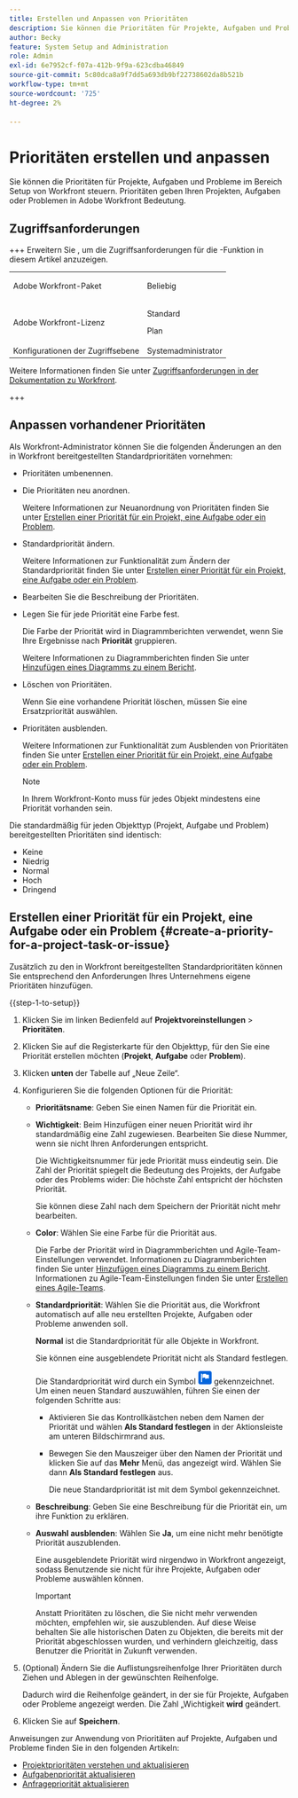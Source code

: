 ```yaml
---
title: Erstellen und Anpassen von Prioritäten
description: Sie können die Prioritäten für Projekte, Aufgaben und Probleme im Bereich Setup von Workfront steuern. Prioritäten geben Ihren Projekten, Aufgaben oder Problemen in Adobe Workfront Bedeutung.
author: Becky
feature: System Setup and Administration
role: Admin
exl-id: 6e7952cf-f07a-412b-9f9a-623cdba46849
source-git-commit: 5c80dca8a9f7dd5a693db9bf22738602da8b521b
workflow-type: tm+mt
source-wordcount: '725'
ht-degree: 2%

---
```


# Prioritäten erstellen und anpassen

<!--
DON'T DELETE, DRAFT OR HIDE THIS ARTICLE. IT IS LINKED TO THE PRODUCT, THROUGH THE CONTEXT SENSITIVE HELP LINKS.
-->

Sie können die Prioritäten für Projekte, Aufgaben und Probleme im Bereich Setup von Workfront steuern. Prioritäten geben Ihren Projekten, Aufgaben oder Problemen in Adobe Workfront Bedeutung.

## Zugriffsanforderungen

+++ Erweitern Sie , um die Zugriffsanforderungen für die -Funktion in diesem Artikel anzuzeigen.

<table style="table-layout:auto"> 
 <col> 
 <col> 
 <tbody> 
  <tr> 
   <td>Adobe Workfront-Paket</td> 
   <td><p>Beliebig</p></td> 
  </tr> 
  <tr> 
   <td>Adobe Workfront-Lizenz</td> 
   <td><p>Standard</p>
       <p>Plan</p></td>
  </tr> 
  <tr> 
   <td>Konfigurationen der Zugriffsebene</td> 
   <td>Systemadministrator</td> 
  </tr> 
 </tbody> 
</table>

Weitere Informationen finden Sie unter [Zugriffsanforderungen in der Dokumentation zu Workfront](/help/quicksilver/administration-and-setup/add-users/access-levels-and-object-permissions/access-level-requirements-in-documentation.md).

+++

## Anpassen vorhandener Prioritäten

Als Workfront-Administrator können Sie die folgenden Änderungen an den in Workfront bereitgestellten Standardprioritäten vornehmen:

* Prioritäten umbenennen.
* Die Prioritäten neu anordnen.

  Weitere Informationen zur Neuanordnung von Prioritäten finden Sie unter [Erstellen einer Priorität für ein Projekt, eine Aufgabe oder ein Problem](#create-a-priority-for-a-project-task-or-issue).

* Standardpriorität ändern.

  Weitere Informationen zur Funktionalität zum Ändern der Standardpriorität finden Sie unter [Erstellen einer Priorität für ein Projekt, eine Aufgabe oder ein Problem](#create-a-priority-for-a-project-task-or-issue).

* Bearbeiten Sie die Beschreibung der Prioritäten.
* Legen Sie für jede Priorität eine Farbe fest.

  Die Farbe der Priorität wird in Diagrammberichten verwendet, wenn Sie Ihre Ergebnisse nach **Priorität** gruppieren.

  Weitere Informationen zu Diagrammberichten finden Sie unter [Hinzufügen eines Diagramms zu einem Bericht](../../../reports-and-dashboards/reports/creating-and-managing-reports/add-chart-report.md).

* Löschen von Prioritäten.

  Wenn Sie eine vorhandene Priorität löschen, müssen Sie eine Ersatzpriorität auswählen.

* Prioritäten ausblenden.

  Weitere Informationen zur Funktionalität zum Ausblenden von Prioritäten finden Sie unter [Erstellen einer Priorität für ein Projekt, eine Aufgabe oder ein Problem](#create-a-priority-for-a-project-task-or-issue).

  >[!NOTE]
  >
  >In Ihrem Workfront-Konto muss für jedes Objekt mindestens eine Priorität vorhanden sein.

Die standardmäßig für jeden Objekttyp (Projekt, Aufgabe und Problem) bereitgestellten Prioritäten sind identisch:

* Keine
* Niedrig
* Normal
* Hoch
* Dringend

## Erstellen einer Priorität für ein Projekt, eine Aufgabe oder ein Problem {#create-a-priority-for-a-project-task-or-issue}

Zusätzlich zu den in Workfront bereitgestellten Standardprioritäten können Sie entsprechend den Anforderungen Ihres Unternehmens eigene Prioritäten hinzufügen.

{{step-1-to-setup}}

1. Klicken Sie im linken Bedienfeld auf **Projektvoreinstellungen** > **Prioritäten**.

1. Klicken Sie auf die Registerkarte für den Objekttyp, für den Sie eine Priorität erstellen möchten (**Projekt**, **Aufgabe** oder **Problem**).
1. Klicken **unten** der Tabelle auf „Neue Zeile“.
1. Konfigurieren Sie die folgenden Optionen für die Priorität:

   * **Prioritätsname**: Geben Sie einen Namen für die Priorität ein.
   * **Wichtigkeit**: Beim Hinzufügen einer neuen Priorität wird ihr standardmäßig eine Zahl zugewiesen. Bearbeiten Sie diese Nummer, wenn sie nicht Ihren Anforderungen entspricht.

     Die Wichtigkeitsnummer für jede Priorität muss eindeutig sein. Die Zahl der Priorität spiegelt die Bedeutung des Projekts, der Aufgabe oder des Problems wider: Die höchste Zahl entspricht der höchsten Priorität.

     Sie können diese Zahl nach dem Speichern der Priorität nicht mehr bearbeiten.

   * **Color**: Wählen Sie eine Farbe für die Priorität aus.

     Die Farbe der Priorität wird in Diagrammberichten und Agile-Team-Einstellungen verwendet. Informationen zu Diagrammberichten finden Sie unter [Hinzufügen eines Diagramms zu einem Bericht](/help/quicksilver/reports-and-dashboards/reports/creating-and-managing-reports/add-chart-report.md). Informationen zu Agile-Team-Einstellungen finden Sie unter [Erstellen eines Agile-Teams](/help/quicksilver/agile/get-started-with-agile-in-workfront/create-an-agile-team.md).

   * **Standardpriorität**: Wählen Sie die Priorität aus, die Workfront automatisch auf alle neu erstellten Projekte, Aufgaben oder Probleme anwenden soll.

     **Normal** ist die Standardpriorität für alle Objekte in Workfront.

     Sie können eine ausgeblendete Priorität nicht als Standard festlegen.

     Die Standardpriorität wird durch ein Symbol ![Standardprioritätssymbol](assets/default-icon.png) gekennzeichnet. Um einen neuen Standard auszuwählen, führen Sie einen der folgenden Schritte aus:

      * Aktivieren Sie das Kontrollkästchen neben dem Namen der Priorität und wählen **Als Standard festlegen** in der Aktionsleiste am unteren Bildschirmrand aus.
      * Bewegen Sie den Mauszeiger über den Namen der Priorität und klicken Sie auf das **Mehr** Menü, das angezeigt wird. Wählen Sie dann **Als Standard festlegen** aus.

        Die neue Standardpriorität ist mit dem Symbol gekennzeichnet.

   * **Beschreibung**: Geben Sie eine Beschreibung für die Priorität ein, um ihre Funktion zu erklären.
   * **Auswahl ausblenden**: Wählen Sie **Ja**, um eine nicht mehr benötigte Priorität auszublenden.

     Eine ausgeblendete Priorität wird nirgendwo in Workfront angezeigt, sodass Benutzende sie nicht für ihre Projekte, Aufgaben oder Probleme auswählen können.

     >[!IMPORTANT]
     >
     >Anstatt Prioritäten zu löschen, die Sie nicht mehr verwenden möchten, empfehlen wir, sie auszublenden. Auf diese Weise behalten Sie alle historischen Daten zu Objekten, die bereits mit der Priorität abgeschlossen wurden, und verhindern gleichzeitig, dass Benutzer die Priorität in Zukunft verwenden.

1. (Optional) Ändern Sie die Auflistungsreihenfolge Ihrer Prioritäten durch Ziehen und Ablegen in der gewünschten Reihenfolge.

   Dadurch wird die Reihenfolge geändert, in der sie für Projekte, Aufgaben oder Probleme angezeigt werden. Die Zahl „Wichtigkeit **wird** geändert.

1. Klicken Sie auf **Speichern**.

Anweisungen zur Anwendung von Prioritäten auf Projekte, Aufgaben und Probleme finden Sie in den folgenden Artikeln:

* [Projektprioritäten verstehen und aktualisieren](../../../manage-work/projects/planning-a-project/project-priority.md)
* [Aufgabenpriorität aktualisieren](../../../manage-work/tasks/task-information/task-priority.md)
* [Anfragepriorität aktualisieren](../../../manage-work/issues/issue-information/update-issue-priority.md)
